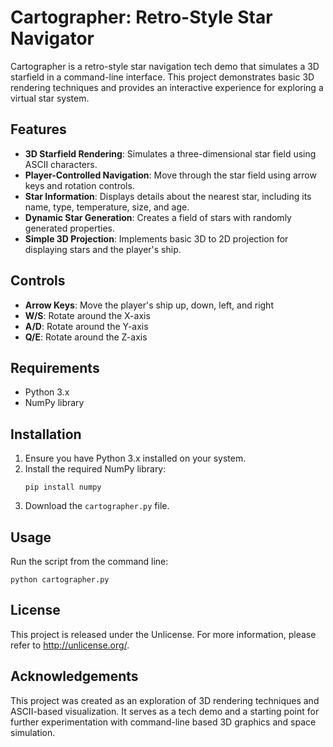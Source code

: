 # Cartographer: Retro-Style Star Navigator

Cartographer is a retro-style star navigation tech demo that simulates a 3D starfield in a command-line interface. This project demonstrates basic 3D rendering techniques and provides an interactive experience for exploring a virtual star system.

## Features

- **3D Starfield Rendering**: Simulates a three-dimensional star field using ASCII characters.
- **Player-Controlled Navigation**: Move through the star field using arrow keys and rotation controls.
- **Star Information**: Displays details about the nearest star, including its name, type, temperature, size, and age.
- **Dynamic Star Generation**: Creates a field of stars with randomly generated properties.
- **Simple 3D Projection**: Implements basic 3D to 2D projection for displaying stars and the player's ship.

## Controls

- **Arrow Keys**: Move the player's ship up, down, left, and right
- **W/S**: Rotate around the X-axis
- **A/D**: Rotate around the Y-axis
- **Q/E**: Rotate around the Z-axis

## Requirements

- Python 3.x
- NumPy library

## Installation

1. Ensure you have Python 3.x installed on your system.
2. Install the required NumPy library:
   ```
   pip install numpy
   ```
3. Download the `cartographer.py` file.

## Usage

Run the script from the command line:

```
python cartographer.py
```

## License

This project is released under the Unlicense. For more information, please refer to <http://unlicense.org/>.

## Acknowledgements

This project was created as an exploration of 3D rendering techniques and ASCII-based visualization. It serves as a tech demo and a starting point for further experimentation with command-line based 3D graphics and space simulation.